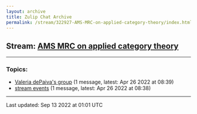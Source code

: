 ```yaml
---
layout: archive
title: Zulip Chat Archive
permalink: /stream/322927-AMS-MRC-on-applied-category-theory/index.html
---
```


## Stream: [AMS MRC on applied category theory](https://mattecapu.github.io/ct-zulip-archive/stream/322927-AMS-MRC-on-applied-category-theory/index.html)
---

### Topics:

* [Valeria dePaiva's group](topic/topic_Valeria.20dePaiva's.20group.html) (1 message, latest: Apr 26 2022 at 08:39)
* [stream events](topic/topic_stream.20events.html) (1 message, latest: Apr 26 2022 at 08:38)

<hr><p>Last updated: Sep 13 2022 at 01:01 UTC</p>